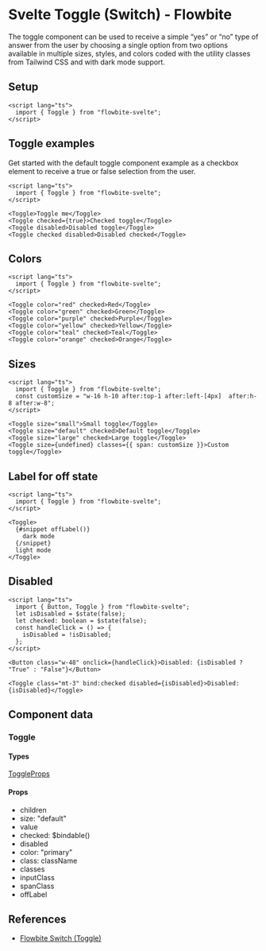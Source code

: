 # Svelte Toggle (Switch) - Flowbite


The toggle component can be used to receive a simple “yes” or “no” type of answer from the user by choosing a single option from two options available in multiple sizes, styles, and colors coded with the utility classes from Tailwind CSS and with dark mode support.

## Setup

```svelte
<script lang="ts">
  import { Toggle } from "flowbite-svelte";
</script>
```

## Toggle examples

Get started with the default toggle component example as a checkbox element to receive a true or false selection from the user.

```svelte
<script lang="ts">
  import { Toggle } from "flowbite-svelte";
</script>

<Toggle>Toggle me</Toggle>
<Toggle checked={true}>Checked toggle</Toggle>
<Toggle disabled>Disabled toggle</Toggle>
<Toggle checked disabled>Disabled checked</Toggle>
```

## Colors

```svelte
<script lang="ts">
  import { Toggle } from "flowbite-svelte";
</script>

<Toggle color="red" checked>Red</Toggle>
<Toggle color="green" checked>Green</Toggle>
<Toggle color="purple" checked>Purple</Toggle>
<Toggle color="yellow" checked>Yellow</Toggle>
<Toggle color="teal" checked>Teal</Toggle>
<Toggle color="orange" checked>Orange</Toggle>
```

## Sizes

```svelte
<script lang="ts">
  import { Toggle } from "flowbite-svelte";
  const customSize = "w-16 h-10 after:top-1 after:left-[4px]  after:h-8 after:w-8";
</script>

<Toggle size="small">Small toggle</Toggle>
<Toggle size="default" checked>Default toggle</Toggle>
<Toggle size="large" checked>Large toggle</Toggle>
<Toggle size={undefined} classes={{ span: customSize }}>Custom toggle</Toggle>
```

## Label for off state

```svelte
<script lang="ts">
  import { Toggle } from "flowbite-svelte";
</script>

<Toggle>
  {#snippet offLabel()}
    dark mode
  {/snippet}
  light mode
</Toggle>
```

## Disabled

```svelte
<script lang="ts">
  import { Button, Toggle } from "flowbite-svelte";
  let isDisabled = $state(false);
  let checked: boolean = $state(false);
  const handleClick = () => {
    isDisabled = !isDisabled;
  };
</script>

<Button class="w-48" onclick={handleClick}>Disabled: {isDisabled ? "True" : "False"}</Button>

<Toggle class="mt-3" bind:checked disabled={isDisabled}>Disabled: {isDisabled}</Toggle>
```

## Component data

### Toggle

#### Types

[ToggleProps](https://github.com/themesberg/flowbite-svelte/blob/main/src/lib/types.ts#L970)

#### Props

- children
- size: "default"
- value
- checked: $bindable()
- disabled
- color: "primary"
- class: className
- classes
- inputClass
- spanClass
- offLabel


## References

- [Flowbite Switch (Toggle)](https://flowbite.com/docs/forms/toggle/)
